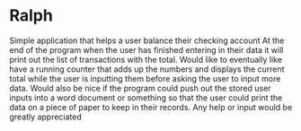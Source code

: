 # Ralph
Simple application that helps a user balance their checking account
At the end of the program when the user has finished entering in their data it will print out the list of transactions with the total. Would like to eventually like have a running counter that adds up the numbers and displays the current total while the user is inputting them before asking the user to input more data. Would also be nice if the program could push out the stored user inputs into a word document or something so that the user could print the data on a piece of paper to keep in their records. Any help or input would be greatly appreciated
